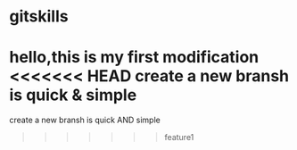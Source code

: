gitskills
=========
hello,this is my first modification
<<<<<<< HEAD
create a new bransh is quick & simple
=======
create a new bransh is quick AND simple
>>>>>>> feature1
